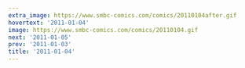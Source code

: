 ```yaml
---
extra_image: https://www.smbc-comics.com/comics/20110104after.gif
hovertext: '2011-01-04'
image: https://www.smbc-comics.com/comics/20110104.gif
next: '2011-01-05'
prev: '2011-01-03'
title: '2011-01-04'
---
```


